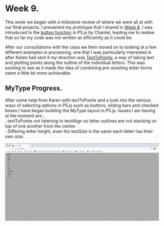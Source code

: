 # Week 9.
This week we began with a milestone review of where we were all at with our final projects. I presented my prototype that I shared in [Week 8](https://github.com/V1NNYB4RT3L5/Slave-To-The-Algorithm-/tree/master/Week%208.). I was introduced to the [button function](https://p5js.org/reference/#/p5/createButton) in P5.js by Chantel, leading me to realise that so far my code was not written as efficiently as it could be. <br/>

After our consultations with the class we then moved on to looking at a few different examples in processing, one that I was particularly interested in after Karen had sent it my direction was [TextToPoints](https://p5js.org/reference/#/p5.Font/textToPoints); a way of taking text and plotting points along the outline of the individual letters. This was exciting to see as it made the idea of combining pre-exisiting letter forms seem a little bit more achievable. <br/>

## MyType Progress. 
After some help from Karen with textToPoints and a look into the various ways of selecting options in P5.js such as buttons, sliding bars and checked boxes I have began building the MyType layout in P5.js. Issues I am having at the moment are... <br/>
. textToPoints not listening to textAlign so letter outlines are not stacking on top of one another from the centre. <br/>
. Differing letter height, even tho textSize is the same each letter has their own size. <br/>

<img src = https://github.com/V1NNYB4RT3L5/Slave-To-The-Algorithm-/blob/master/Week%2009./MyType.P5.gif>
